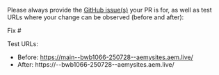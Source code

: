 Please always provide the [GitHub issue(s)](../issues) your PR is for, as well as test URLs where your change can be observed (before and after):

Fix #<gh-issue-id>

Test URLs:
- Before: https://main--bwb1066-250728--aemysites.aem.live/
- After: https://<branch>--bwb1066-250728--aemysites.aem.live/
